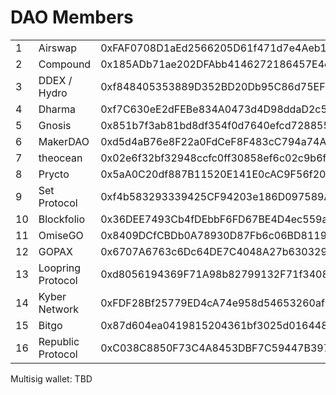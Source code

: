 # DAO Members
|   |      |         |
|---|------|---------|
|1|Airswap|0xFAF0708D1aEd2566205D61f471d7e4Aeb10910Ea|
|2| Compound|		          0x185ADb71ae202DFAbb4146272186457E4e170523|
|3| DDEX / Hydro|		      0xf848405353889D352BD20Db95C86d75EF2E75022|
|4| Dharma		   |         0xf7C630eE2dFEBe834A0473d4D98ddaD2c514a392|
|5| Gnosis		    |        0x851b7f3ab81bd8df354f0d7640efcd7288553419|
|6| MakerDAO		   |       0xd5d4aB76e8F22a0FdCeF8F483cC794a74A1a928e|
|7| theocean		    |      0x02e6f32bf32948ccfc0ff30858ef6c02c9b6f507|
|8| Prycto		       |     0x5aA0C20df887B11520E141E0cAC9F56f207bf9B0|
|9| Set Protocol		  |    0xf4b583293339425CF94203e186D097589Af5a611|
|10| Blockfolio		    |  0x36DEE7493Cb4fDEbbF6FD67BE4D4ec559aa61fe1|
|11| OmiseGO		      |    0x8409DCfCBDb0A78930D87Fb6c06BD8119Bb94bF5|
|12| GOPAX		        |    0x6707A6763c6Dc64DE7C4048A27b6303292F88F50|
|13| Loopring Protocol |	0xd8056194369F71A98b82799132F71f34084F7660|
|14| Kyber Network 	   | 0xFDF28Bf25779ED4cA74e958d54653260af604C20|
|15| Bitgo 		         | 0x87d604ea0419815204361bf3025d016448ffd95d|
|16| Republic Protocol |	0xC038C8850F73C4A8453DBF7C59447B397978d7Ea|


Multisig wallet: TBD

